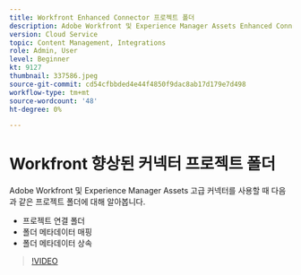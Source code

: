 ```yaml
---
title: Workfront Enhanced Connector 프로젝트 폴더
description: Adobe Workfront 및 Experience Manager Assets Enhanced Connector 사용 시 프로젝트 폴더에 대해 알아봅니다.
version: Cloud Service
topic: Content Management, Integrations
role: Admin, User
level: Beginner
kt: 9127
thumbnail: 337586.jpeg
source-git-commit: cd54cfbbded4e44f4850f9dac8ab17d179e7d498
workflow-type: tm+mt
source-wordcount: '48'
ht-degree: 0%

---
```



# Workfront 향상된 커넥터 프로젝트 폴더

Adobe Workfront 및 Experience Manager Assets 고급 커넥터를 사용할 때 다음과 같은 프로젝트 폴더에 대해 알아봅니다.

+ 프로젝트 연결 폴더
+ 폴더 메타데이터 매핑
+ 폴더 메타데이터 상속

>[!VIDEO](https://video.tv.adobe.com/v/337586/?quality=12&learn=on)
